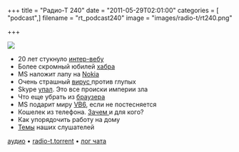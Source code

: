 +++
title = "Радио-Т 240"
date = "2011-05-29T02:01:00"
categories = [ "podcast",]
filename = "rt_podcast240"
image = "images/radio-t/rt240.png"

+++

![](https://radio-t.com/images/radio-t/rt240.png)

- 20 лет стукнуло [интер-вебу](http://habrahabr.ru/blogs/internet/119473/)
- Более скромный юбилей [хабра](http://habrahabr.ru/blogs/social_networks/119984/)
- MS наложит лапу на [Nokia](http://gigaom.com/mobile/why-a-microsoft-takeover-of-nokia-could-pay-off/)
- Очень страшный [вирус ](http://www.pcworld.com/businesscenter/article/228251/mac_defender_crashes_apple_security_myth.html)против глупых
- Skype [упал](http://internet.cnews.ru/news/top/index.shtml?2011/05/26/441581). Это все происки империи зла
- Что еще убрать из [браузера](http://www.readwriteweb.com/archives/google_wants_to_kill_the_url_chrome_13_lets_users.php)
- MS подарит миру [VB6](http://reddevnews.com/articles/2011/05/19/microsoft-to-open-source-vb6.aspx), если не постесняется
- Кошелек из телефона. [Зачем ](http://habrahabr.ru/blogs/wireless/119477/)и для кого?
- Как упорядочить работу на дому
- [Темы](/p/2011/05/17/prep-240/) наших слушателей

[аудио](https://archive.rucast.net/radio-t/media/rt_podcast240.mp3) • [radio-t.torrent](http://www.radio-t.com/torrents/rt_podcast240.mp3.torrent) • [лог чата](http://chat.radio-t.com/logs/radio-t-240.html)<audio src="https://archive.rucast.net/radio-t/media/rt_podcast240.mp3" preload="none"></audio>

